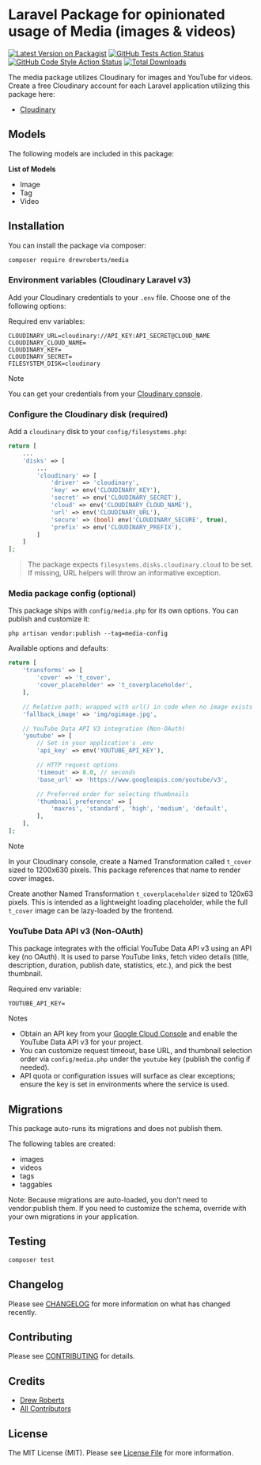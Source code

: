 # Laravel Package for opinionated usage of Media (images & videos)

[![Latest Version on Packagist](https://img.shields.io/packagist/v/drewroberts/media.svg?style=flat-square)](https://packagist.org/packages/drewroberts/media)
[![GitHub Tests Action Status](https://img.shields.io/github/actions/workflow/status/drewroberts/media/run-tests.yml?branch=main&label=tests&style=flat-square)](https://github.com/drewroberts/media/actions?query=workflow%3Arun-tests+branch%3Amain)
[![GitHub Code Style Action Status](https://img.shields.io/github/actions/workflow/status/drewroberts/media/fix-php-code-style-issues.yml?branch=main&label=code%20style&style=flat-square)](https://github.com/drewroberts/media/actions?query=workflow%3A"Fix+PHP+code+style+issues"+branch%3Amain)
[![Total Downloads](https://img.shields.io/packagist/dt/drewroberts/media.svg?style=flat-square)](https://packagist.org/packages/drewroberts/media)

The media package utilizes Cloudinary for images and YouTube for videos. Create a free Cloudinary account for each Laravel application utilizing this package here:

- [Cloudinary](https://cloudinary.com)

## Models

The following models are included in this package:

**List of Models**

- Image
- Tag
- Video

## Installation

You can install the package via composer:

```bash
composer require drewroberts/media
```

### Environment variables (Cloudinary Laravel v3)

Add your Cloudinary credentials to your `.env` file. Choose one of the following options:

Required env variables:

```
CLOUDINARY_URL=cloudinary://API_KEY:API_SECRET@CLOUD_NAME
CLOUDINARY_CLOUD_NAME=
CLOUDINARY_KEY=
CLOUDINARY_SECRET=
FILESYSTEM_DISK=cloudinary
```

> [!NOTE]  
> You can get your credentials from your [Cloudinary console](https://cloudinary.com/console).

### Configure the Cloudinary disk (required)

Add a `cloudinary` disk to your `config/filesystems.php`:

```php
return [
    ...
    'disks' => [
        ...
        'cloudinary' => [
            'driver' => 'cloudinary',
            'key' => env('CLOUDINARY_KEY'),
            'secret' => env('CLOUDINARY_SECRET'),
            'cloud' => env('CLOUDINARY_CLOUD_NAME'),
            'url' => env('CLOUDINARY_URL'),
            'secure' => (bool) env('CLOUDINARY_SECURE', true),
            'prefix' => env('CLOUDINARY_PREFIX'),
        ]
    ]
];
```

> The package expects `filesystems.disks.cloudinary.cloud` to be set. If missing, URL helpers will throw an informative exception.

### Media package config (optional)

This package ships with `config/media.php` for its own options. You can publish and customize it:

```
php artisan vendor:publish --tag=media-config
```

Available options and defaults:

```php
return [
    'transforms' => [
        'cover' => 't_cover',
        'cover_placeholder' => 't_coverplaceholder',
    ],

    // Relative path; wrapped with url() in code when no image exists
    'fallback_image' => 'img/ogimage.jpg',

    // YouTube Data API V3 integration (Non-OAuth)
    'youtube' => [
        // Set in your application's .env
        'api_key' => env('YOUTUBE_API_KEY'),

        // HTTP request options
        'timeout' => 8.0, // seconds
        'base_url' => 'https://www.googleapis.com/youtube/v3',

        // Preferred order for selecting thumbnails
        'thumbnail_preference' => [
            'maxres', 'standard', 'high', 'medium', 'default',
        ],
    ],
];
```

> [!NOTE]
> In your Cloudinary console, create a Named Transformation called `t_cover` sized to 1200x630 pixels. This package references that name to render cover images.
>
> Create another Named Transformation `t_coverplaceholder` sized to 120x63 pixels. This is intended as a lightweight loading placeholder, while the full `t_cover` image can be lazy-loaded by the frontend.

### YouTube Data API v3 (Non-OAuth)

This package integrates with the official YouTube Data API v3 using an API key (no OAuth). It is used to parse YouTube links, fetch video details (title, description, duration, publish date, statistics, etc.), and pick the best thumbnail.

Required env variable:

```
YOUTUBE_API_KEY=
```

Notes

- Obtain an API key from your [Google Cloud Console](https://console.developers.google.com/) and enable the YouTube Data API v3 for your project.
- You can customize request timeout, base URL, and thumbnail selection order via `config/media.php` under the `youtube` key (publish the config if needed).
- API quota or configuration issues will surface as clear exceptions; ensure the key is set in environments where the service is used.

## Migrations

This package auto-runs its migrations and does not publish them.

The following tables are created:

- images
- videos
- tags
- taggables

Note: Because migrations are auto-loaded, you don’t need to vendor:publish them. If you need to customize the schema, override with your own migrations in your application.

## Testing

```bash
composer test
```

## Changelog

Please see [CHANGELOG](CHANGELOG.md) for more information on what has changed recently.

## Contributing

Please see [CONTRIBUTING](CONTRIBUTING.md) for details.

## Credits

- [Drew Roberts](https://github.com/drewroberts)
- [All Contributors](../../contributors)

## License

The MIT License (MIT). Please see [License File](LICENSE) for more information.
